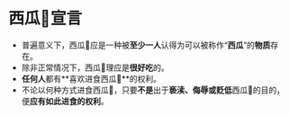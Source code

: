 # 西瓜🍉宣言

- 普遍意义下，西瓜🍉应是一种被**至少一人**认得为可以被称作“**西瓜**”的**物质**存在。
- 除非正常情况下，西瓜🍉理应是**很好吃**的。
- **任何人**都有**喜欢进食西瓜🍉**的权利。
- 不论以何种方式进食西瓜🍉，只要**不是**出于**亵渎、侮辱或贬低**西瓜🍉的目的，便**应有如此进食的权利**。
